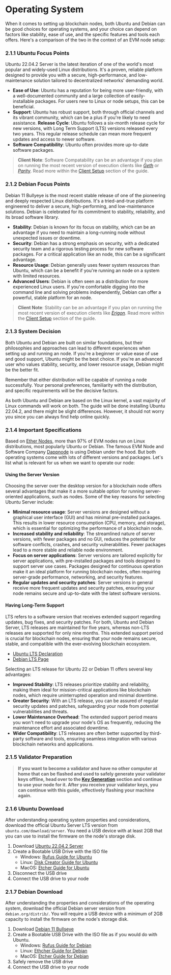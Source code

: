 # Operating System

When it comes to setting up blockchain nodes, both Ubuntu and Debian can be good choices for operating systems, and your choice can depend on factors like stability, ease of use, and the specific features and tools each offers. Here's a comparison of the two in the context of an EVM node setup:

### 2.1.1 Ubuntu Focus Points

Ubuntu 22.04.2 Server is the latest iteration of one of the world's most popular and widely-used Linux distributions. It's a proven, reliable platform designed to provide you with a secure, high-performance, and low-maintenance solution tailored to decentralized networks' demanding world.

- **Ease of Use**: Ubuntu has a reputation for being more user-friendly, with a well-documented community and a large collection of easily-installable packages. For users new to Linux or node setups, this can be beneficial.
- **Support**: Ubuntu has robust support, both through official channels and its vibrant community, which can be a plus if you're likely to need assistance.
  **Release Cycle**: Ubuntu follows a six-month release cycle for new versions, with Long Term Support (LTS) versions released every two years. This regular release schedule can mean more frequent updates and access to newer software.
- **Software Compatibility**: Ubuntu often provides more up-to-date software packages.

> **Client Note**: Software Compatability can be an advantage if you plan on running the most recent version of execution clients like [_Geth_](https://github.com/ethereum/go-ethereum) or [_Parity_](https://github.com/openethereum/parity-ethereum). Read more within the [Client Setup](/6-blockchain-clients/04-client-setups.md) section of the guide.

### 2.1.2 Debian Focus Points

Debian 11 Bullyeye is the most recent stable release of one of the pioneering and deeply respected Linux distributions. It's a tried-and-true platform engineered to deliver a secure, high-performing, and low-maintenance solutions. Debian is celebrated for its commitment to stability, reliability, and its broad software library.

- **Stability**: Debian is known for its focus on stability, which can be an advantage if you need to maintain a long-running node without unexpected issues or downtime.
- **Security**: Debian has a strong emphasis on security, with a dedicated security team and a rigorous testing process for new software packages. For a critical application like an node, this can be a significant advantage.
- **Resource Usage**: Debian generally uses fewer system resources than Ubuntu, which can be a benefit if you're running an node on a system with limited resources.
- **Advanced Users**: Debian is often seen as a distribution for more experienced Linux users. If you're comfortable digging into the command line and solving problems independently, Debian can offer a powerful, stable platform for an node.

> **Client Note**: Stability can be an advantage if you plan on running the most recent version of execution clients like [_Erigon_](https://github.com/ledgerwatch/erigon). Read more within the [Client Setup](/6-blockchain-clients/04-client-setups.md) section of the guide.

### 2.1.3 System Decision

Both Ubuntu and Debian are built on similar foundations, but their philosophies and approaches can lead to different experiences when setting up and running an node. If you're a beginner or value ease of use and good support, Ubuntu might be the best choice. If you're an advanced user who values stability, security, and lower resource usage, Debian might be the better fit.

Remember that either distribution will be capable of running a node successfully. Your personal preferences, familiarity with the distribution, and specific requirements will be the decisive factors.

As both Ubuntu and Debian are based on the Linux kernel, a vast majority of Linux commands will work on both. The guide will be done installing Ubuntu 22.04.2, and there might be slight differences. However, it should not worry you since you can always find help online quickly.

### 2.1.4 Important Specifications

Based on [Ether Nodes](https://www.ethernodes.org/os), more than 97% of EVM nodes run on Linux distributions, most popularly Ubuntu or Debian. The famous EVM Node and Software Company [Dappnode](https://dappnode.com/) is using Debian under the hood. But both operating systems come with lots of different versions and packages. Let's list what is relevant for us when we want to operate our node:

#### Using the Server Version

Choosing the server over the desktop version for a blockchain node offers several advantages that make it a more suitable option for running server-oriented applications, such as nodes. Some of the key reasons for selecting Ubuntu Server include:

- **Minimal resource usage**: Server versions are designed without a graphical user interface (GUI) and has minimal pre-installed packages. This results in lower resource consumption (CPU, memory, and storage), which is essential for optimizing the performance of a blockchain node.
- **Increased stability and reliability**: The streamlined nature of server versions, with fewer packages and no GUI, reduces the potential for software conflicts, crashes, and security vulnerabilities. Fewer packages lead to a more stable and reliable node environment.
- **Focus on server applications**: Server versions are tailored explicitly for server applications, with pre-installed packages and tools designed to support server use cases. Packages designed for continuous operation make it an ideal platform for running blockchain nodes, often requiring server-grade performance, networking, and security features.
- **Regular updates and security patches**: Server versions in general receive more frequent updates and security patches, ensuring your node remains secure and up-to-date with the latest software versions.

#### Having Long-Term Support

LTS refers to a software version that receives extended support regarding updates, bug fixes, and security patches. For both, Ubuntu and Debian Server, LTS releases are maintained for five years, whereas non-LTS releases are supported for only nine months. This extended support period is crucial for blockchain nodes, ensuring that your node remains secure, stable, and compatible with the ever-evolving blockchain ecosystem.

- [Ubuntu LTS Declaration](https://wiki.ubuntuusers.de/Long_Term_Support/)
- [Debian LTS Page](https://wiki.debian.org/LTS)

Selecting an LTS release for Ubuntu 22 or Debian 11 offers several key advantages:

- **Improved Stability**: LTS releases prioritize stability and reliability, making them ideal for mission-critical applications like blockchain nodes, which require uninterrupted operation and minimal downtime.
- **Greater Security**: With an LTS release, you can be assured of regular security updates and patches, safeguarding your node from potential vulnerabilities and threats.
- **Lower Maintenance Overhead**: The extended support period means you won't need to upgrade your node's OS as frequently, reducing the maintenance effort and associated downtime.
- **Wider Compatibility**: LTS releases are often better supported by third-party software and tools, ensuring seamless integration with various blockchain networks and applications.

### 2.1.5 Validator Preparation

> **If you want to become a validator and have no other computer at home that can be flashed and used to safely generate your validator keys offline, head over to the [Key Generation](/docs/mainnet/validator-key-generation/) section and continue to use your node for it. After you receive your validator keys, you can continue with this guide, effectively flashing your machine again.**

### 2.1.6 Ubuntu Download

After understanding operating system properties and considerations, download the official Ubuntu Server LTS version from `ubuntu.com/download/server`. You need a USB device with at least 2GB that you can use to install the firmware on the node's storage disk.

1. Download [Ubuntu 22.04.2 Server](https://ubuntu.com/download/server)
2. Create a Bootable USB Drive with the ISO file
   - Windows: [Rufus Guide for Ubuntu](https://ubuntu.com/tutorials/create-a-usb-stick-on-windows#1-overview)
   - Linux: [Disk Creator Guide for Ubuntu](https://ubuntu.com/tutorials/create-a-usb-stick-on-ubuntu#1-overview)
   - MacOS: [Etcher Guide for Ubuntu](https://ubuntu.com/tutorials/create-a-usb-stick-on-macos#1-overview)
3. Disconnect the USB drive
4. Connect the USB drive to your node

### 2.1.7 Debian Download

After understanding the properties and considerations of the operating system, download the official Debian server version from `debian.org/distrib/`. You will require a USB device with a minimum of 2GB capacity to install the firmware on the node's storage disk.

1. Download [Debian 11 Bullseye](https://www.debian.org/distrib/)
2. Create a Bootable USB Drive with the ISO file as if you would do with Ubuntu.
   - Windows: [Rufus Guide for Debian](https://rufus.ie/)
   - Linux: [Ethcher Guide for Debian](https://etcher.balena.io/#download-etcher)
   - MacOS: [Etcher Guide for Debian](https://etcher.balena.io/#download-etcher)
3. Safely remove the USB drive
4. Connect the USB drive to your node
